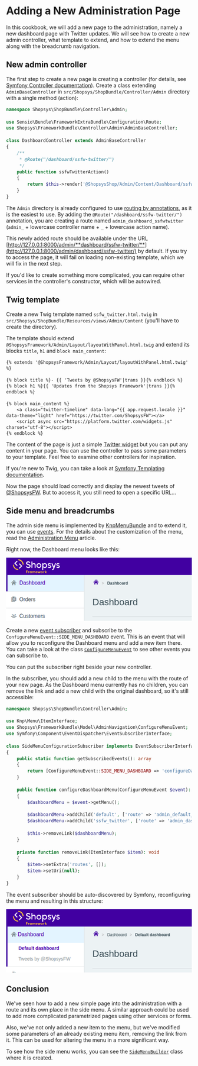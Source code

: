 # Adding a New Administration Page

In this cookbook, we will add a new page to the administration, namely a new dashboard page with Twitter updates.
We will see how to create a new admin controller, what template to extend, and how to extend the menu along with the breadcrumb navigation.

## New admin controller

The first step to create a new page is creating a controller (for details, see [Symfony Controller documentation](https://symfony.com/doc/3.4/controller.html)).
Create a class extending `AdminBaseController` in `src/Shopsys/ShopBundle/Controller/Admin` directory with a single method (action):

```php
namespace Shopsys\ShopBundle\Controller\Admin;

use Sensio\Bundle\FrameworkExtraBundle\Configuration\Route;
use Shopsys\FrameworkBundle\Controller\Admin\AdminBaseController;

class DashboardController extends AdminBaseController
{
    /**
     * @Route("/dashboard/ssfw-twitter/")
     */
    public function ssfwTwitterAction()
    {
        return $this->render('@ShopsysShop/Admin/Content/Dashboard/ssfw_twitter.html.twig');
    }
}
```

The `Admin` directory is already configured to use [routing by annotations](https://symfony.com/doc/3.4/routing.html), as it is the easiest to use.
By adding the `@Route("/dashboard/ssfw-twitter/")` annotation, you are creating a route named `admin_dashboard_ssfwtwitter` (`admin_` + lowercase controller name + `_` + lowercase action name).

This newly added route should be available under the URL [http://127.0.0.1:8000/admin/**dashboard/ssfw-twitter/**](http://127.0.0.1:8000/admin/dashboard/ssfw-twitter/) by default.
If you try to access the page, it will fail on loading non-existing template, which we will fix in the next step.

If you'd like to create something more complicated, you can require other services in the controller's constructor, which will be autowired.

## Twig template

Create a new Twig template named `ssfw_twitter.html.twig` in `src/Shopsys/ShopBundle/Resources/views/Admin/Content` (you'll have to create the directory).

The template should extend `@ShopsysFramework/Admin/Layout/layoutWithPanel.html.twig` and extend its blocks `title`, `h1` and `block main_content`:

```twig
{% extends '@ShopsysFramework/Admin/Layout/layoutWithPanel.html.twig' %}

{% block title %}- {{ 'Tweets by @ShopsysFW'|trans }}{% endblock %}
{% block h1 %}{{ 'Updates from the Shopsys Framework'|trans }}{% endblock %}

{% block main_content %}
    <a class="twitter-timeline" data-lang="{{ app.request.locale }}" data-theme="light" href="https://twitter.com/ShopsysFW"></a>
    <script async src="https://platform.twitter.com/widgets.js" charset="utf-8"></script>
{% endblock %}
```

The content of the page is just a simple [Twitter widget](https://publish.twitter.com/) but you can put any content in your page.
You can use the controller to pass some parameters to your template.
Feel free to examine other controllers for inspiration.

If you're new to Twig, you can take a look at [Symfony Templating documentation](http://symfony.com/doc/current/templating.html).

Now the page should load correctly and display the newest tweets of [@ShopsysFW](https://twitter.com/ShopsysFW).
But to access it, you still need to open a specific URL...

## Side menu and breadcrumbs
The admin side menu is implemented by [KnpMenuBundle](https://symfony.com/doc/master/bundles/KnpMenuBundle/index.html) and to extend it, you can use [events](https://symfony.com/doc/master/bundles/KnpMenuBundle/events.html).
For the details about the customization of the menu, read the [Administration Menu](../administration/administration-menu.md) article.

Right now, the Dashboard menu looks like this:

![Dashboard admin menu before the modification](img/dashboard-menu-before.png)

Create a new [event subscriber](https://symfony.com/doc/current/event_dispatcher.html) and subscribe to the `ConfigureMenuEvent::SIDE_MENU_DASHBOARD` event.
This is an event that will allow you to reconfigure the Dashboard menu and add a new item there.
You can take a look at the class [`ConfigureMenuEvent`](https://github.com/shopsys/shopsys/blob/master/packages/framework/src/Model/AdminNavigation/ConfigureMenuEvent.php) to see other events you can subscribe to.

You can put the subscriber right beside your new controller.

In the subscriber, you should add a new child to the menu with the route of your new page.
As the Dashboard menu currently has no children, you can remove the link and add a new child with the original dashboard, so it's still accessible:

```php
namespace Shopsys\ShopBundle\Controller\Admin;

use Knp\Menu\ItemInterface;
use Shopsys\FrameworkBundle\Model\AdminNavigation\ConfigureMenuEvent;
use Symfony\Component\EventDispatcher\EventSubscriberInterface;

class SideMenuConfigurationSubscriber implements EventSubscriberInterface
{
    public static function getSubscribedEvents(): array
    {
        return [ConfigureMenuEvent::SIDE_MENU_DASHBOARD => 'configureDashboardMenu'];
    }

    public function configureDashboardMenu(ConfigureMenuEvent $event): void
    {
        $dashboardMenu = $event->getMenu();

        $dashboardMenu->addChild('default', ['route' => 'admin_default_dashboard', 'label' => t('Default dashboard')]);
        $dashboardMenu->addChild('ssfw_twitter', ['route' => 'admin_dashboard_ssfwtwitter', 'label' => t('Tweets by @ShopsysFW')]);

        $this->removeLink($dashboardMenu);
    }

    private function removeLink(ItemInterface $item): void
    {
        $item->setExtra('routes', []);
        $item->setUri(null);
    }
}
```

The event subscriber should be auto-discovered by Symfony, reconfiguring the menu and resulting in this structure:

![Dashboard admin menu after the modification](img/dashboard-menu-after.png)

## Conclusion

We've seen how to add a new simple page into the administration with a route and its own place in the side menu.
A similar approach could be used to add more complicated parametrized pages using other services or forms.

Also, we've not only added a new item to the menu, but we've modified some parameters of an already existing menu item, removing the link from it.
This can be used for altering the menu in a more significant way.

To see how the side menu works, you can see the [`SideMenuBuilder`](https://github.com/shopsys/shopsys/blob/master/packages/framework/src/Model/AdminNavigation/SideMenuBuilder.php) class where it is created.
